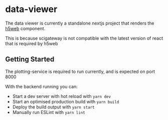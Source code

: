# data-viewer
The data viewer is currently a standalone nextjs project that renders the [h5web](https://github.com/silx-kit/h5web/tree/main/packages/app) component.

This is because scigateway is not compatible with the latest version of react that is required by h5web


## Getting Started

The plotting-service is required to run currently, and is expected on port 8000

With the backend running you can:

- Start a dev server with hot reload with `yarn dev`
- Start an optimised production build with `yarn build`
- Deploy the build output with `yarn start`
- Manually run ESLint with `yarn lint`

